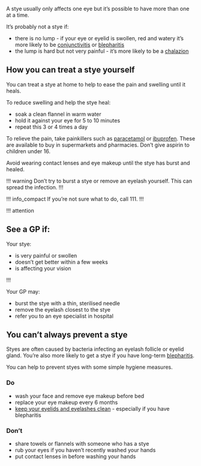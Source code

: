 A stye usually only affects one eye but it’s possible to have more than one at a time.

It’s probably not a stye if:

- there is no lump - if your eye or eyelid is swollen, red and watery it’s more likely to be [conjunctivitis](http://www.nhs.uk/Conditions/Conjunctivitis-infective/Pages/Introduction.aspx) or [blepharitis](http://www.nhs.uk/conditions/blepharitis/Pages/Introduction.aspx)
- the lump is hard but not very painful - it’s more likely to be a [chalazion](http://www.moorfields.nhs.uk/condition/chalazion-0)

## How you can treat a stye yourself

You can treat a stye at home to help to ease the pain and swelling until it heals.

To reduce swelling and help the stye heal:

- soak a clean flannel in warm water
- hold it against your eye for 5 to 10 minutes
- repeat this 3 or 4 times a day 

To relieve the pain, take painkillers such as [paracetamol](http://www.nhs.uk/Conditions/Painkillers-paracetamol/Pages/Introduction.aspx) or [ibuprofen](http://www.nhs.uk/conditions/painkillers-ibuprofen/Pages/Introduction.aspx). These are available to buy in supermarkets and pharmacies. Don’t give aspirin to children under 16.

Avoid wearing contact lenses and eye makeup until the stye has burst and healed.

!!! warning
Don’t try to burst a stye or remove an eyelash yourself. This can spread the infection.
!!!

!!! info_compact
If you’re not sure what to do, call 111.
!!!

!!! attention

  ## See a GP if:

  Your stye:

  - is very painful or swollen
  - doesn’t get better within a few weeks
  - is affecting your vision

!!!

Your GP may:

- burst the stye with a thin, sterilised needle
- remove the eyelash closest to the stye  
- refer you to an eye specialist in hospital

## You can’t always prevent a stye

Styes are often caused by bacteria infecting an eyelash follicle or eyelid gland. You’re also more likely to get a stye if you have long-term [blepharitis](http://www.nhs.uk/Conditions/Blepharitis/Pages/Introduction.aspx).

You can help to prevent styes with some simple hygiene measures.

<article class="panel panel--binary">
  <div class="panel__column">
    <div class="panel__content">
      <h3>Do</h3>
      <ul class="list--check">
        <li>wash your face and remove eye makeup before bed</li>
        <li>replace your eye makeup every 6 months</li>
        <li><a href="http://www.nhs.uk/Conditions/Blepharitis/Pages/Treatment.aspx">keep your eyelids and eyelashes clean</a> - especially if you have blepharitis</li>
      </ul>
    </div>
  </div>
  <div class="panel__column">
    <div class="panel__content">
      <h3>Don’t</h3>
      <ul class="list--cross">
        <li>share towels or flannels with someone who has a stye</li>
        <li>rub your eyes if you haven’t recently washed your hands</li>
        <li>put contact lenses in before washing your hands</li>
      </ul>
    </div>
  </div>
</article>
